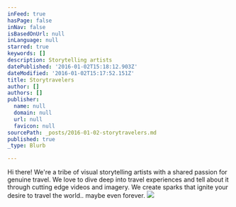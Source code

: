 ```yaml
---
inFeed: true
hasPage: false
inNav: false
isBasedOnUrl: null
inLanguage: null
starred: true
keywords: []
description: Storytelling artists
datePublished: '2016-01-02T15:18:12.903Z'
dateModified: '2016-01-02T15:17:52.151Z'
title: Storytravelers
author: []
authors: []
publisher:
  name: null
  domain: null
  url: null
  favicon: null
sourcePath: _posts/2016-01-02-storytravelers.md
published: true
_type: Blurb

---
```

Hi there! We're a tribe of visual storytelling artists with a shared passion for genuine travel. We love to dive deep into travel experiences and tell about it through cutting edge videos and imagery. We create sparks that ignite your desire to travel the world.. maybe even forever.
![](https://the-grid-user-content.s3-us-west-2.amazonaws.com/42ddec1e-a459-44a3-8a79-2d6b49a802f1.JPG)